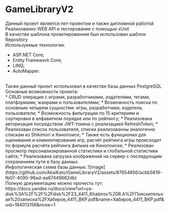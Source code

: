 # GameLibraryV2<br />
Данный проект является пет-проектом и также дипломной работой<br />
Реализованно WEB API и тестирование с помощью xUnit<br />
В качестве шаблона проектированния был использован шаблон Repository<br />
Используемые технологии:<br />
* ASP.NET Core;
* Entity Framework Core;
* LINQ;
* AutoMapper.<br />
<br />
Также данный проект использовал в качестве базы данных PostgreSQL<br />
Основные возможности проекта:<br />
* CRUD операции с играми, разработчиками, издателями, тегами, платформами, жанрами и пользователями;
* Возможность поиска по основным четырем сущностям: игры, разработчики, издатели, пользователи;
* Возможность фильтрации по 15 критериям и сортировки в алфавитном порядке или по рейтингу;
* Реализована авторизация посредством JWT-токена с реализацией RefreshToken;
* Реализован список пользователя, списки реализованны аналогично спискам из Shikimori и Кинопоиск;
* Также есть функционал для оценивания и комментирования игр, расчёт рейтинга игры происходит по формуле расчёта рейтинга фильма на Кинопоиске;
* Реализован просмотр персонализированной статистики и глобальной статистики сайта;
* Реализована загрузка изображений на сервер с последующим сохранением пути в базу данных.
<br />
Инфологическая схема базы данных: ![image](https://github.com/AkaiKato/GameLibraryV2/assets/87654856/acbb5619-fb07-4090-96ad-ea67449662db) <br />
Полную документацию можно прочесть тут: https://docs.yandex.ru/docs/view?url=ya-disk%3A%2F%2F%2Fdisk%2F23_4411_Khabirov%20R.A%2FПояснительная%20записка%2FХабиров_4411_ВКР.pdf&name=Хабиров_4411_ВКР.pdf&uid=184013156&nosw=1
